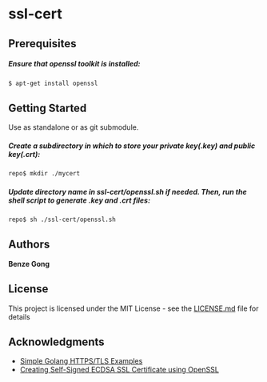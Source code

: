 # ssl-cert

## Prerequisites
##### Ensure that openssl toolkit is installed:
```sh
$ apt-get install openssl
```

## Getting Started
Use as standalone or as git submodule.

##### Create a subdirectory in which to store your private key(.key) and public key(.crt): 
```sh
repo$ mkdir ./mycert
```
##### Update directory name in ssl-cert/openssl.sh if needed. Then, run the shell script to generate .key and .crt files:
```sh
repo$ sh ./ssl-cert/openssl.sh
```

## Authors

**Benze Gong**

## License

This project is licensed under the MIT License - see the [LICENSE.md](LICENSE.md) file for details

## Acknowledgments

* [Simple Golang HTTPS/TLS Examples](https://github.com/denji/golang-tls)
* [Creating Self-Signed ECDSA SSL Certificate using OpenSSL](https://www.guyrutenberg.com/2013/12/28/creating-self-signed-ecdsa-ssl-certificate-using-openssl)
